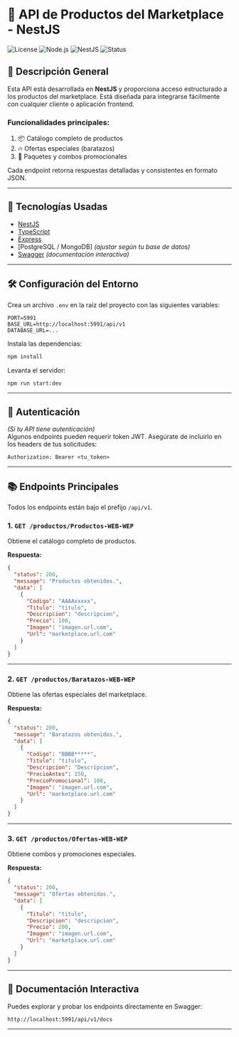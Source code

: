 # 🧾 API de Productos del Marketplace - NestJS

![License](https://img.shields.io/badge/license-MIT-blue.svg)
![Node.js](https://img.shields.io/badge/Node.js-18.x-green)
![NestJS](https://img.shields.io/badge/NestJS-%F0%9F%90%8D-red)
![Status](https://img.shields.io/badge/status-active-brightgreen)

## 📌 Descripción General

Esta API está desarrollada en **NestJS** y proporciona acceso estructurado a los productos del marketplace. Está diseñada para integrarse fácilmente con cualquier cliente o aplicación frontend.

### Funcionalidades principales:
1. 📦 Catálogo completo de productos  
2. 🔥 Ofertas especiales (baratazos)  
3. 🎁 Paquetes y combos promocionales

Cada endpoint retorna respuestas detalladas y consistentes en formato JSON.

---

## 🚀 Tecnologías Usadas

- [NestJS](https://nestjs.com/)
- [TypeScript](https://www.typescriptlang.org/)
- [Express](https://expressjs.com/)
- [PostgreSQL / MongoDB] *(ajustar según tu base de datos)*
- [Swagger](https://swagger.io/) *(documentación interactiva)*

---

## 🛠 Configuración del Entorno

Crea un archivo `.env` en la raíz del proyecto con las siguientes variables:

```env
PORT=5991
BASE_URL=http://localhost:5991/api/v1
DATABASE_URL=...
```

Instala las dependencias:

```bash
npm install
```

Levanta el servidor:

```bash
npm run start:dev
```

---

## 🔐 Autenticación

*(Si tu API tiene autenticación)*  
Algunos endpoints pueden requerir token JWT. Asegúrate de incluirlo en los headers de tus solicitudes:

```http
Authorization: Bearer <tu_token>
```

---

## 📚 Endpoints Principales

Todos los endpoints están bajo el prefijo `/api/v1`.

### 1. `GET /productos/Productos-WEB-WEP`
Obtiene el catálogo completo de productos.

**Respuesta:**

```json
{
  "status": 200,
  "message": "Productos obtenidos.",
  "data": [
    {
      "Codigo": "AAAAxxxxx",
      "Titulo": "titulo",
      "Descripcion": "descripcion",
      "Precio": 100,
      "Imagen": "imagen.url.com",
      "Url": "marketplace.url.com"
    }
  ]
}
```

---

### 2. `GET /productos/Baratazos-WEB-WEP`
Obtiene las ofertas especiales del marketplace.

**Respuesta:**

```json
{
  "status": 200,
  "message": "Baratazos obtenidos.",
  "data": [
    {
      "Codigo": "BBBB*****",
      "Titulo": "titulo",
      "Descripcion": "Descripcion",
      "PrecioAntes": 150,
      "PrecioPromocional": 100,
      "Imagen": "imagen.url.com",
      "Url": "marketplace.url.com"
    }
  ]
}
```

---

### 3. `GET /productos/Ofertas-WEB-WEP`
Obtiene combos y promociones especiales.

**Respuesta:**

```json
{
  "status": 200,
  "message": "Ofertas obtenidas.",
  "data": [
    {
      "Titulo": "titulo",
      "Descripcion": "descripcion",
      "Precio": 200,
      "Imagen": "imagen.url.com",
      "Url": "marketplace.url.com"
    }
  ]
}
```

---

## 📘 Documentación Interactiva

Puedes explorar y probar los endpoints directamente en Swagger:

```
http://localhost:5991/api/v1/docs
```

---